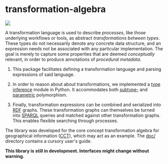 # transformation-algebra

[![](https://img.shields.io/pypi/v/transformation-algebra)](https://pypi.org/project/transformation-algebra/)

A transformation language is used to describe *processes*, like those 
underlying workflows or tools, as abstract *transformations between types*. 
These types do not necessarily denote any concrete data structure, and an 
expression needs not be associated with any particular implementation. The goal 
is merely to capture some properties that are deemed *conceptually* relevant, 
in order to produce annotations of *procedural metadata*.

1.  This package facilitates defining a transformation language and parsing 
    expressions of said language.

2.  In order to reason about about transformations, we implemented a [type 
    inference](https://en.wikipedia.org/wiki/Type_inference) module in Python. 
    It accommodates both [subtype-](https://en.wikipedia.org/wiki/Subtyping) 
    and [parametric](https://en.wikipedia.org/wiki/Parametric_polymorphism) 
    polymorphism.

3.  Finally, transformation expressions can be combined and serialized into 
    [RDF](https://en.wikipedia.org/wiki/Resource_Description_Framework) graphs. 
    These transformation graphs can themselves be turned into 
    [SPARQL](https://en.wikipedia.org/wiki/SPARQL) queries and matched against 
    other transformation graphs. This enables flexible searching through 
    processes.

The library was developed for the core concept transformation algebra for 
geographical information ([CCT](https://github.com/quangis/cct)), which may act 
as an example. The [doc/](doc/) directory contains a cursory user's guide.

**This library is still in development. Interfaces might change without 
warning.**
